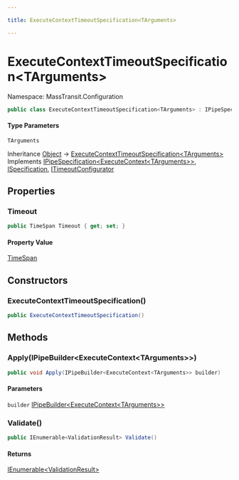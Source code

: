 ```yaml
---

title: ExecuteContextTimeoutSpecification<TArguments>

---
```


# ExecuteContextTimeoutSpecification\<TArguments\>

Namespace: MassTransit.Configuration

```csharp
public class ExecuteContextTimeoutSpecification<TArguments> : IPipeSpecification<ExecuteContext<TArguments>>, ISpecification, ITimeoutConfigurator
```

#### Type Parameters

`TArguments`<br/>

Inheritance [Object](https://learn.microsoft.com/en-us/dotnet/api/system.object) → [ExecuteContextTimeoutSpecification\<TArguments\>](../masstransit-configuration/executecontexttimeoutspecification-1)<br/>
Implements [IPipeSpecification\<ExecuteContext\<TArguments\>\>](../../masstransit-abstractions/masstransit-configuration/ipipespecification-1), [ISpecification](../../masstransit-abstractions/masstransit/ispecification), [ITimeoutConfigurator](../masstransit/itimeoutconfigurator)

## Properties

### **Timeout**

```csharp
public TimeSpan Timeout { get; set; }
```

#### Property Value

[TimeSpan](https://learn.microsoft.com/en-us/dotnet/api/system.timespan)<br/>

## Constructors

### **ExecuteContextTimeoutSpecification()**

```csharp
public ExecuteContextTimeoutSpecification()
```

## Methods

### **Apply(IPipeBuilder\<ExecuteContext\<TArguments\>\>)**

```csharp
public void Apply(IPipeBuilder<ExecuteContext<TArguments>> builder)
```

#### Parameters

`builder` [IPipeBuilder\<ExecuteContext\<TArguments\>\>](../../masstransit-abstractions/masstransit-configuration/ipipebuilder-1)<br/>

### **Validate()**

```csharp
public IEnumerable<ValidationResult> Validate()
```

#### Returns

[IEnumerable\<ValidationResult\>](https://learn.microsoft.com/en-us/dotnet/api/system.collections.generic.ienumerable-1)<br/>
